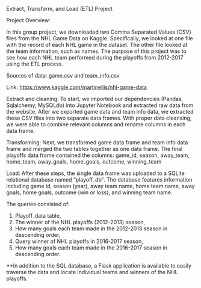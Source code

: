 Extract, Transform, and Load (ETL) Project


Project Overview:

In this group project, we downloaded two Comma Separated Values (CSV) files from the NHL Game Data on Kaggle. Specifically, we looked at one file with the record of each NHL game in the dataset. The other file looked at the team information, such as names. The purpose of this project was to see how each NHL team performed during the playoffs from 2012-2017 using the ETL process. 

Sources of data: game.csv and team_info.csv

Link: https://www.kaggle.com/martinellis/nhl-game-data

Extract and cleaning:
To start, we imported our dependencies (Pandas, Sqlalchemy, MySQLdb) into Jupyter Notebook and extracted raw data from the website. After we exported game data and team info data, we extracted these CSV files into two separate data frames. With proper data cleansing, we were able to combine relevant columns and rename columns in each data frame. 

Transforming:
Next, we transformed game data frame and team info data frame and merged the two tables together as one data frame. The final playoffs data frame contained the columns: 
game_id, season, away_team, home_team, away_goals, home_goals, outcome, winning_team

Load: 
After these steps, the single data frame was uploaded to a SQLite relational database named “playoff_db". The database features information including game id, season (year), away team name, home team name, away goals, home goals, outcome (win or loss), and winning team name. 

The queries consisted of:
1) Playoff_data table, 
2) The winner of the NHL playoffs (2012-2013) season, 
3)  How many goals each team made in the 2012-2013 season in descending order,
4) Query winner of NHL playoffs in 2016-2017 season,
5) How many goals each team made in the 2016-2017 season in descending order. 


**In addition to the SQL database, a Flask application is available to easily traverse the data and locate individual teams and winners of the NHL playoffs. 





